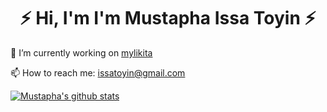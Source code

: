 <!--### Hi, there 👋 I'm Mustapha Issa Toyin-->
<h1 align="center">⚡️ Hi, I'm I'm Mustapha Issa Toyin ⚡️</h1>

🔭 I’m currently working on [mylikita](https://mylikita.clinic)

📫 How to reach me: [issatoyin@gmail.com](mailto:issatoyin@gmail.com)

[![Mustapha's github stats](https://github-readme-stats.vercel.app/api?username=emaitee&count_private=true&show_icons=true&theme=radical)](https://github.com/emaitee/github-readme-stats)
<!--
**emaitee/emaitee** is a ✨ _special_ ✨ repository because its `README.md` (this file) appears on your GitHub profile.sss

Here are some ideas to get you started:

- 
- 🌱 I’m currently learning ...
- 👯 I’m looking to collaborate on ...
- 🤔 I’m looking for help with ...
- 💬 Ask me about ...
- 📫 How to reach me: ...
- 😄 Pronouns: ...
- ⚡ Fun fact: ...
-->
